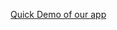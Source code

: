 
[Quick Demo of our app](https://github.com/robertos1232/ToDoList/assets/40420170/4d6b42e5-27ba-48ff-a252-13e5bb9512bf)
